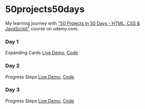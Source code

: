 # 50projects50days

My learning journey with ["50 Projects In 50 Days - HTML, CSS & JavaScript"](https://www.udemy.com/course/50-projects-50-days/) course on udemy.com.

### Day 1

Expanding Cards [Live Demo](https://eager-lalande-b4a1d1.netlify.app/), [Code](https://github.com/bayramhayri/50projects50days/tree/master/01-expanding-cards)

### Day 2

Progress Steps [Live Demo](https://lucid-kilby-ff041d.netlify.app/), [Code](https://github.com/bayramhayri/50projects50days/tree/master/02-progress-steps)

### Day 3

Progress Steps [Live Demo](https://quirky-montalcini-0458a3.netlify.app/), [Code](https://github.com/bayramhayri/50projects50days/tree/master/03-rotating-navigation)
